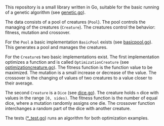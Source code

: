 This repository is a small library written in Go, suitable for the basic running
of a genetic algorithm (see [genetic.go](genetic.go)).

The data consists of a pool of creatures (`Pool`). The pool controls the managing of the creatures (`Creature`).
The creatures control the behavior: fitness, mutation and crossover.

For the `Pool` a basic implementation `BasicPool` exists (see [basicpool.go](basicpool.go)). This generates a pool and manages the creatures.

For the `Creature`s two basic implementations exist. The first implementation optimizes a function and is called `OptimizationCreature` (see [optimizationcreature.go](optimizationcreature.go)). The fitness function is the function value to be maximized. The mutation is a small increase or decrease of the value. The crossover is the changing of values of two creatures to a value closer to their average.

The second `Creature` is a `Dice` (see [dice.go](dice.go)). The creature holds `n` dice with values in the range `[0, sides)`. The fitness function is the number of equal dice, where a mutation randomly assigns one die. The crossover function interchanges a random part of the dice with another creature.

The tests ([*_test.go](genetic_test.go)) runs an algorithm for both optimization examples.
